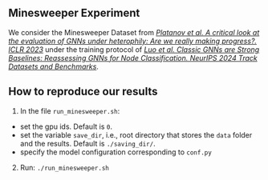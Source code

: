 ## Minesweeper Experiment
We consider the Minesweeper Dataset from [_Platanov et al. A critical look at the evaluation of GNNs under heterophily: Are we really making progress?. ICLR 2023_](https://github.com/yandex-research/heterophilous-graphs) under the training protocol of [_Luo et al. Classic GNNs are Strong Baselines: Reassessing GNNs for Node Classification. NeurIPS 2024 Track Datasets and Benchmarks_](https://github.com/LUOyk1999/tunedGNN).

## How to reproduce our results
1) In the file ```run_minesweeper.sh```:
- set the gpu ids. Default is ```0```.
- set the variable ```save_dir```, i.e., root directory that stores the ```data``` folder and the results. Default is ```./saving_dir/```.
- specify the model configuration corresponding to ```conf.py```
2) Run: ``` ./run_minesweeper.sh ```